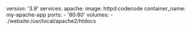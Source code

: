 version: '3.9'
services:
  apache:
    image: httpd:codecode
    container_name: my-apache-app
    ports:
    - '80:80'
    volumes:
    - ./website:/usr/local/apache2/htdocs
